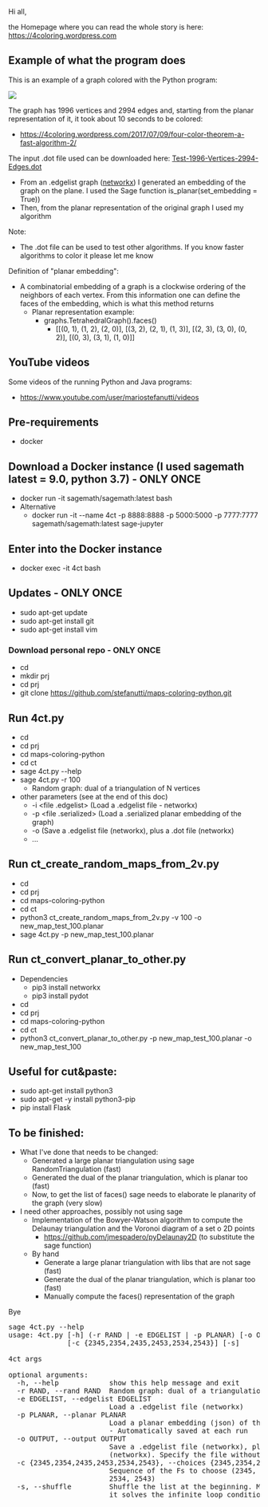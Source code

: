 Hi all,

the Homepage where you can read the whole story is here: https://4coloring.wordpress.com

## Example of what the program does

This is an example of a graph colored with the Python program:
<p>
  <a href="https://github.com/stefanutti/maps-coloring-python/blob/master/graphs_created_and_colored/Test-1996-Vertices-2994-Edges.png">
    <img src="https://github.com/stefanutti/maps-coloring-python/blob/master/graphs_created_and_colored/Test-1996-Vertices-2994-Edges-small.png">
  </a>
</p>

The graph has 1996 vertices and 2994 edges and, starting from the planar representation of it, it took about 10 seconds to be colored:
- https://4coloring.wordpress.com/2017/07/09/four-color-theorem-a-fast-algorithm-2/

The input .dot file used can be downloaded here: <a href="https://github.com/stefanutti/maps-coloring-python/blob/master/graphs_created_and_colored/Test-1996-Vertices-2994-Edges.dot">Test-1996-Vertices-2994-Edges.dot</a>
- From an .edgelist graph (<a href="https://networkx.github.io/documentation/networkx-1.9.1/reference/readwrite.edgelist.html">networkx</a>) I generated an embedding of the graph on the plane. I used the Sage function is_planar(set_embedding = True)) 
- Then, from the planar representation of the original graph I used my algorithm

Note:
- The .dot file can be used to test other algorithms. If you know faster algorithms to color it please let me know

Definition of "planar embedding":
- A combinatorial embedding of a graph is a clockwise ordering of the neighbors of each vertex. From this information one can define the faces of the embedding, which is what this method returns
  - Planar representation example:
    - graphs.TetrahedralGraph().faces()
      - [[(0, 1), (1, 2), (2, 0)], [(3, 2), (2, 1), (1, 3)], [(2, 3), (3, 0), (0, 2)], [(0, 3), (3, 1), (1, 0)]]

## YouTube videos

Some videos of the running Python and Java programs:
- https://www.youtube.com/user/mariostefanutti/videos

## Pre-requirements
- docker

## Download a Docker instance (I used sagemath latest = 9.0, python 3.7) - ONLY ONCE
- docker run -it sagemath/sagemath:latest bash
- Alternative
  - docker run -it --name 4ct -p 8888:8888 -p 5000:5000 -p 7777:7777 sagemath/sagemath:latest sage-jupyter

## Enter into the Docker instance
- docker exec -it 4ct bash

## Updates - ONLY ONCE
- sudo apt-get update
- sudo apt-get install git
- sudo apt-get install vim

### Download personal repo - ONLY ONCE
- cd
- mkdir prj
- cd prj
- git clone https://github.com/stefanutti/maps-coloring-python.git

## Run 4ct.py
- cd
- cd prj
- cd maps-coloring-python
- cd ct
- sage 4ct.py --help
- sage 4ct.py -r 100
  - Random graph: dual of a triangulation of N vertices
- other parameters (see at the end of this doc)
  - -i <file .edgelist> (Load a .edgelist file - networkx)
  - -p <file .serialized> (Load a .serialized planar embedding of the graph)
  - -o <file name without extension> (Save a .edgelist file (networkx), plus a .dot file (networkx)
  - ...

## Run ct_create_random_maps_from_2v.py
- cd
- cd prj
- cd maps-coloring-python
- cd ct
- python3 ct_create_random_maps_from_2v.py -v 100 -o new_map_test_100.planar
- sage 4ct.py -p new_map_test_100.planar

## Run ct_convert_planar_to_other.py
- Dependencies
  - pip3 install networkx
  - pip3 install pydot
- cd
- cd prj
- cd maps-coloring-python
- cd ct
- python3 ct_convert_planar_to_other.py -p new_map_test_100.planar -o new_map_test_100

## Useful for cut&paste:
- sudo apt-get install python3
- sudo apt-get -y install python3-pip
- pip install Flask

## To be finished:
- What I've done that needs to be changed:
  - Generated a large planar triangulation using sage RandomTriangulation (fast)
  - Generated the dual of the planar triangulation, which is planar too (fast)
  - Now, to get the list of faces() sage needs to elaborate le planarity of the graph (very slow)
- I need other approaches, possibly not using sage
  - Implementation of the Bowyer-Watson algorithm to compute the Delaunay triangulation and the Voronoi diagram of a set o 2D points
    - https://github.com/jmespadero/pyDelaunay2D (to substitute the sage function)
  - By hand
    - Generate a large planar triangulation with libs that are not sage (fast)
    - Generate the dual of the planar triangulation, which is planar too (fast)
    - Manually compute the faces() representation of the graph

Bye

<pre>
sage 4ct.py --help
usage: 4ct.py [-h] (-r RAND | -e EDGELIST | -p PLANAR) [-o OUTPUT]
              [-c {2345,2354,2435,2453,2534,2543}] [-s]

4ct args

optional arguments:
  -h, --help            show this help message and exit
  -r RAND, --rand RAND  Random graph: dual of a triangulation of N vertices
  -e EDGELIST, --edgelist EDGELIST
                        Load a .edgelist file (networkx)
  -p PLANAR, --planar PLANAR
                        Load a planar embedding (json) of the graph G.faces()
                        - Automatically saved at each run
  -o OUTPUT, --output OUTPUT
                        Save a .edgelist file (networkx), plus a .dot file
                        (networkx). Specify the file without extension
  -c {2345,2354,2435,2453,2534,2543}, --choices {2345,2354,2435,2453,2534,2543}
                        Sequence of the Fs to choose (2345, 2354, 2435, 2453,
                        2534, 2543)
  -s, --shuffle         Shuffle the list at the beginning. Most of the times
                        it solves the infinite loop condition
</pre>
